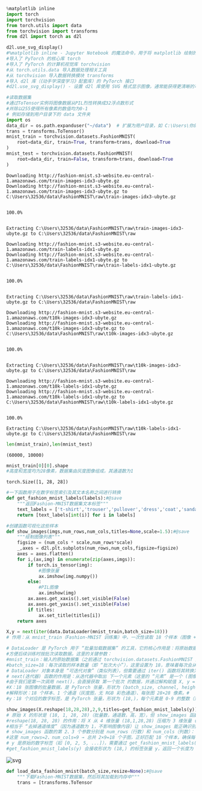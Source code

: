 ```python
%matplotlib inline
import torch
import torchvision
from torch.utils import data
from torchvision import transforms
from d2l import torch as d2l

d2l.use_svg_display()
#%matplotlib inline - Jupyter Notebook 的魔法命令，用于将 matplotlib 绘制的图像直接显示在 notebook 中
#导入了 PyTorch 的核心库 torch
#导入了 PyTorch 的计算机视觉库 torchvision
#从 torch.utils.data 导入数据处理相关工具
#从 torchvision 导入数据转换模块 transforms
#导入 d2l 库（《动手学深度学习》配套库）的 PyTorch 接口
#d2l.use_svg_display() - 设置 d2l 库使用 SVG 格式显示图像，通常能获得更清晰的可视化效果
```


```python
#读取数据集
#通过ToTensor实例将图像数据从PIL烈性转换成32浮点数形式
#并除以255使得所有像素的数值均为0-1
# 例如存储到用户目录下的 data 文件夹
import os
data_dir = os.path.expanduser("~/data")  # 扩展为用户目录，如 C:\Users\你的用户名\data
trans = transforms.ToTensor()
mnist_train = torchvision.datasets.FashionMNIST(
    root=data_dir, train=True, transform=trans, download=True
)
mnist_test = torchvision.datasets.FashionMNIST(
    root=data_dir, train=False, transform=trans, download=True
)
```

    Downloading http://fashion-mnist.s3-website.eu-central-1.amazonaws.com/train-images-idx3-ubyte.gz
    Downloading http://fashion-mnist.s3-website.eu-central-1.amazonaws.com/train-images-idx3-ubyte.gz to C:\Users\32536/data\FashionMNIST\raw\train-images-idx3-ubyte.gz
    

    100.0%
    

    Extracting C:\Users\32536/data\FashionMNIST\raw\train-images-idx3-ubyte.gz to C:\Users\32536/data\FashionMNIST\raw
    
    Downloading http://fashion-mnist.s3-website.eu-central-1.amazonaws.com/train-labels-idx1-ubyte.gz
    Downloading http://fashion-mnist.s3-website.eu-central-1.amazonaws.com/train-labels-idx1-ubyte.gz to C:\Users\32536/data\FashionMNIST\raw\train-labels-idx1-ubyte.gz
    

    100.0%
    

    Extracting C:\Users\32536/data\FashionMNIST\raw\train-labels-idx1-ubyte.gz to C:\Users\32536/data\FashionMNIST\raw
    
    Downloading http://fashion-mnist.s3-website.eu-central-1.amazonaws.com/t10k-images-idx3-ubyte.gz
    Downloading http://fashion-mnist.s3-website.eu-central-1.amazonaws.com/t10k-images-idx3-ubyte.gz to C:\Users\32536/data\FashionMNIST\raw\t10k-images-idx3-ubyte.gz
    

    100.0%
    

    Extracting C:\Users\32536/data\FashionMNIST\raw\t10k-images-idx3-ubyte.gz to C:\Users\32536/data\FashionMNIST\raw
    
    Downloading http://fashion-mnist.s3-website.eu-central-1.amazonaws.com/t10k-labels-idx1-ubyte.gz
    Downloading http://fashion-mnist.s3-website.eu-central-1.amazonaws.com/t10k-labels-idx1-ubyte.gz to C:\Users\32536/data\FashionMNIST\raw\t10k-labels-idx1-ubyte.gz
    

    100.0%

    Extracting C:\Users\32536/data\FashionMNIST\raw\t10k-labels-idx1-ubyte.gz to C:\Users\32536/data\FashionMNIST\raw
    
    

    
    


```python
len(mnist_train),len(mnist_test)
```




    (60000, 10000)




```python
mnist_train[0][0].shape
#高度和宽度均为28像素，数据集由灰度图像组成，其通道数为1
```




    torch.Size([1, 28, 28])




```python
#一下函数用于在数字标签索引及其文本名称之间进行转换
def get_fashion_mnist_labels(labels):#@save
    """返回Fashion-MNIST数据集文本标签"""
    text_labels = ['t-shirt','trouser','pullover','dress','coat','sandal','shirt','sneaker','bag','ankle boot']
    return [text_labels[int(i)] for i in labels]
```


```python
#创建函数可视化这些样本
def show_images(imgs,num_rows,num_cols,titles=None,scale=1.5):#@save
    """绘制图像列表"""
    figsize = (num_cols * scale,num_rows*scale)
    _,axes = d2l.plt.subplots(num_rows,num_cols,figsize=figsize)
    axes = axes.flatten()
    for i,(ax,img) in enumerate(zip(axes,imgs)):
        if torch.is_tensor(img):
            #图像张量
            ax.imshow(img.numpy())
        else:
            #PIL图像
            ax.imshow(img)
        ax.axes.get_xaxis().set_visible(False)
        ax.axes.get_yaxis().set_visible(False)
        if titles:
            ax.set_title(titles[i])
    return axes
```


```python
X,y = next(iter(data.DataLoader(mnist_train,batch_size=18)))
# 作用：从 mnist_train（Fashion-MNIST 训练集）中，一次性读取 18 个样本（图像 + 标签），分别存储到 X（图像数据）和 y（标签数据）中。

# DataLoader 是 PyTorch 用于 “批量加载数据集” 的工具，它的核心作用是：将原始数据集（如 mnist_train，是 Dataset 类型）转换为 可迭代的批量数据生成器，
#方便后续训练时按批次读取数据。这里的关键参数：
#mnist_train：输入的原始数据集（之前通过 torchvision.datasets.FashionMNIST 加载的训练集）。
#batch_size=18：每次读取的样本数量（即 “批次大小”），这里设置为 18，意味着每次会从训练集中取 18 张图像和对应的 18 个标签。
# DataLoader 对象本身是 “可迭代对象”（类似列表），但需要通过 iter() 函数将其转换为 迭代器（Iterator），才能使用 next() 函数获取 “下一个批次” 的数据。
# next(迭代器) 函数的作用是：从迭代器中取出 下一个元素（这里的 “元素” 是一个 (图像批量, 标签批量) 的元组）。
#由于我们是第一次调用 next()，会直接获取 第一个批次 的数据，并通过解构赋值 X, y = ... 分别存储：
#X：18 张图像的批量数据，是 PyTorch 张量，形状为 (batch_size, channel, height, width) → 即 (18, 1, 28, 28)。
#解释形状：18 个样本、1 个通道（灰度图，无 RGB 彩色通道）、每张图 28×28 像素。#
#y：18 个对应的数字标签，是 PyTorch 张量，形状为 (18,)，每个元素是 0-9 的整数（对应 10 类衣物）。

show_images(X.reshape(18,28,28),2,9,titles=get_fashion_mnist_labels(y));
# 原始 X 的形状是 (18, 1, 28, 28)（批量数，通道数，高，宽），但 show_images 函数（以及 matplotlib 的 imshow）需要的图像格式是 (样本数，高，宽)（单通道灰度图无需保留通道维度）。
#reshape(18, 28, 28) 的作用：将 X 从 4 维张量 (18,1,28,28) 压缩为 3 维张量 (18,28,28)，
#相当于 “去掉通道维度”（因为通道数为 1，不影响图像内容）让 show_images 能正确识别每张图像的像素矩阵。
# show_images 函数的第 2、3 个参数分别是 num_rows（行数）和 num_cols（列数）：
#这里 num_rows=2、num_cols=9 → 总共 2×9=18 个子图，正好匹配 18 个样本，确保每个样本对应一个子图，无遗漏也不浪费。
# y 是原始的数字标签（如 [0, 2, 5, ...]），需要通过 get_fashion_mnist_labels(y) 转换为 人类可理解的文本类别（如 ["t-shirt", "pullover", "sandal", ...]）。
#get_fashion_mnist_labels(y) 会接收形状为 (18,) 的标签张量 y，返回一个长度为 18 的列表，每个元素是对应衣物的英文名称。
```


    
![svg](output_6_0.svg)
    



```python
def load_data_fashion_mnist(batch_size,resize=None):#@save
    """下载Fashion-MNIST数据集，然后将其加载到内存中"""
    trans = [transforms.ToTensor
```
